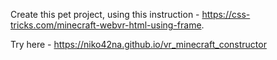 Create this pet project, using this instruction - https://css-tricks.com/minecraft-webvr-html-using-frame.

Try here - https://niko42na.github.io/vr_minecraft_constructor